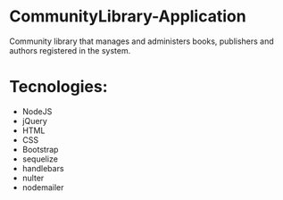 # CommunityLibrary-Application
Community library that manages and administers books, publishers and authors registered in the system.

# Tecnologies:
- NodeJS
- jQuery
- HTML
- CSS
- Bootstrap
- sequelize
- handlebars
- nulter
- nodemailer
